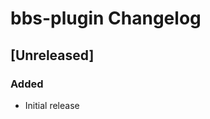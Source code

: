 <!-- Keep a Changelog guide -> https://keepachangelog.com -->

# bbs-plugin Changelog

## [Unreleased]
### Added
- Initial release
